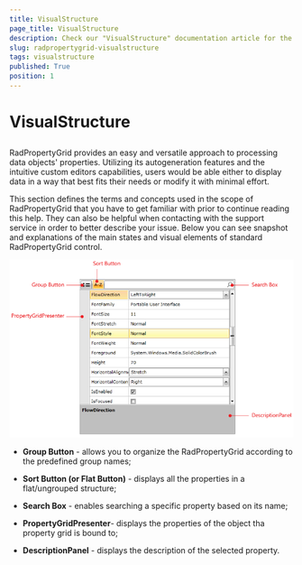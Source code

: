 ```yaml
---
title: VisualStructure
page_title: VisualStructure
description: Check our "VisualStructure" documentation article for the RadPropertyGrid WPF control.
slug: radpropertygrid-visualstructure
tags: visualstructure
published: True
position: 1
---
```


# VisualStructure



## 

RadPropertyGrid provides an easy and versatile approach to processing data objects' properties. Utilizing its autogeneration features and the intuitive custom editors capabilities, users would be able either to display data in a way that best fits their needs or modify it with minimal effort.

This section defines the terms and concepts used in the scope of RadPropertyGrid that you have to get familiar with prior to continue reading this help. They can also be helpful when contacting with the support service in order to better describe your issue. Below you can see snapshot and explanations of the main states and visual elements of standard RadPropertyGrid control.

![Rad Property Grid Visual Structure](images/RadPropertyGrid_VisualStructure.PNG)



* __Group Button__ - allows you to organize the RadPropertyGrid according to the predefined group names;

* __Sort Button (or Flat Button)__ - displays all the properties in a flat/ungrouped structure;

* __Search Box__ - enables searching a specific property based on its name;

* __PropertyGridPresenter__- displays the properties of the object tha property grid is bound to;

* __DescriptionPanel__ - displays the description of the selected property.
